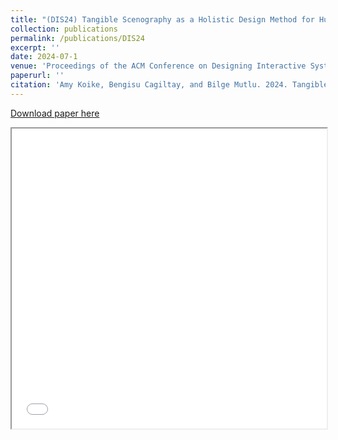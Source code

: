 ```yaml
---
title: "(DIS24) Tangible Scenography as a Holistic Design Method for Human-Robot Interaction"
collection: publications
permalink: /publications/DIS24
excerpt: ''
date: 2024-07-1
venue: 'Proceedings of the ACM Conference on Designing Interactive Systems (DIS 24)'
paperurl: ''
citation: 'Amy Koike, Bengisu Cagiltay, and Bilge Mutlu. 2024. Tangible Scenography as a Holistic Design Method for Human-Robot Interaction. In Proceedings of the 2024 ACM Designing Interactive Systems Conference (DIS '24). Association for Computing Machinery, New York, NY, USA, 459–475. https://doi.org/10.1145/3643834.3661530'
---
```


[Download paper here](https://bengisucagiltay.github.io/files/DIS24_Koike_Cagiltay)
<iframe src="/files/DIS24_Koike_Cagiltay.pdf" width="100%" height="480" allow="autoplay"></iframe>




